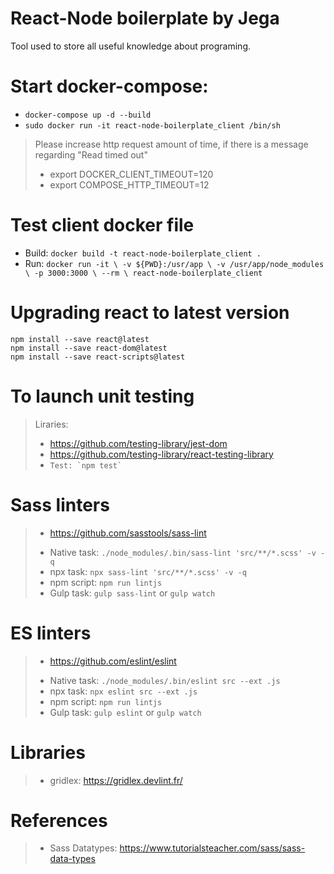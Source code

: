# React-Node boilerplate by Jega
Tool used to store all useful knowledge about programing.

# Start docker-compose:
* ```docker-compose up -d --build```
* ```sudo docker run -it react-node-boilerplate_client /bin/sh```

> Please increase http request amount of time, if there is a message regarding "Read timed out"
> * export DOCKER_CLIENT_TIMEOUT=120
> * export COMPOSE_HTTP_TIMEOUT=12


# Test client docker file

  - Build: `docker build -t react-node-boilerplate_client .`
  - Run: `docker run -it \
          -v ${PWD}:/usr/app \
          -v /usr/app/node_modules \
          -p 3000:3000 \
          --rm \
          react-node-boilerplate_client`

# Upgrading react to latest version
```
npm install --save react@latest
npm install --save react-dom@latest
npm install --save react-scripts@latest
```

# To launch unit testing
> Liraries:
> * https://github.com/testing-library/jest-dom
> * https://github.com/testing-library/react-testing-library
> * ``` Test: `npm test` ```

# Sass linters
> * https://github.com/sasstools/sass-lint
> - Native task: ```./node_modules/.bin/sass-lint 'src/**/*.scss' -v -q```
> - npx task: ```npx sass-lint 'src/**/*.scss' -v -q```
> - npm script: ```npm run lintjs```
> - Gulp task: ```gulp sass-lint``` or ```gulp watch```

# ES linters
> * https://github.com/eslint/eslint
> - Native task: ```./node_modules/.bin/eslint src --ext .js```
> - npx task: ```npx eslint src --ext .js```
> - npm script: ```npm run lintjs```
> - Gulp task: ```gulp eslint``` or ```gulp watch```

# Libraries
> * gridlex: https://gridlex.devlint.fr/

# References
> * Sass Datatypes: https://www.tutorialsteacher.com/sass/sass-data-types